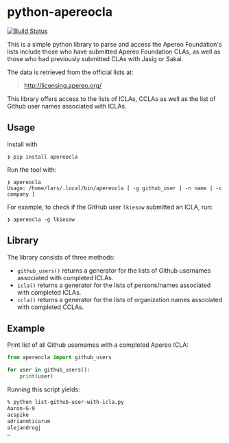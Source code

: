 python-apereocla
================

[![Build Status](https://github.com/lkiesow/python-apereocla/actions/workflows/test.yml/badge.svg)](https://github.com/lkiesow/python-apereocla/actions/workflows/test.yml)

This is a simple python library to parse and access the Apereo Foundation's
lists include those who have submitted Apereo Foundation CLAs, as well as those
who had previously submitted CLAs with Jasig or Sakai.

The data is retrieved from the official lists at:

> http://licensing.apereo.org/

This library offers access to the lists of ICLAs, CCLAs as well as the list of
Github user names associated with ICLAs.


Usage
-----

Install with

```
❯ pip install apereocla
```

Run the tool with:

```
❯ apereocla           
Usage: /home/lars/.local/bin/apereocla [ -g github_user | -n name | -c company ]
```

For example, to check if the GitHub user `lkiesow` submitted an ICLA, run:
```
❯ apereocla -g lkiesow
```

Library
-------

The library consists of three methods:

- `github_users()` returns a generator for the lists of Github usernames
  associated with completed ICLAs.
- `icla()` returns a generator for the lists of persons/names associated with
  completed ICLAs.
- `ccla()` returns a generator for the lists of organization names associated
  with completed CCLAs.


Example
-------

Print list of all Github usernames with a completed Apereo ICLA:

```python
from apereocla import github_users

for user in github_users():
    print(user)
```

Running this script yields:
```bash
% python list-github-user-with-icla.py
Aaron-G-9
acspike
adrianmticarum
alejandrogj
…
```
